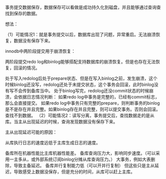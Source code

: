 事务提交数据保存，数据保存可以看做是成功持久化到磁盘，并且能够通过查询查找到保存的数据。

想法：

（1）可能情况1：就是事务提交以后，数据库出现了问题，异常重启。无法崩溃恢复，数据没有保存下来。

innodb中两阶段提交用于崩溃恢复：

两阶段提交redo log和binlog能够搭配支持数据库的崩溃恢复。但是也存在无法恢复，回滚的情况。

处于写入redolog后处于prepare状态、但是在写入binlog之前，发生崩溃，这个时候binlog还没写，redolog还处于未提交状态，这个事务会回滚，此时binlog没有写不会传到备库当中。
处于binlog写完，redolog还没commit状态的时候崩溃，会依据日志情况判断：
如果redo log中事务是完整的，已经有commit标志，那么会直接提交。
如果redo log中事务只有完整的prepare，则判断事务的binlog是不是存在并且完整。如果binlog存在并且完整，则可以提交事务。否则会回滚。查找不到数据。
（2）可能情况2：读写分离，事务提交后，查找数据走的是从库。当主从出现延迟的时候，查询发现数据没有保存下来。

主从出现延迟可能的原因：

从库执行日志的速度远低于主库生成日志的速度。

备库所在机器性能比主库机器性能差。
备库查询压力大，影响同步速度。（可以采用一主多从，或外部系统订阅binlog分摊从库查询压力。）
大事务，例如大表删除，导致主备延迟。
备库并行复制能力低（可以开并行复制）
但这些只是主从延迟，导致感受上数据没保存，但是充分的时间，从库可以赶上主库。

